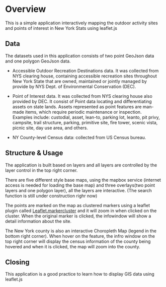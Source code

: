 # Overview
This is a simple application interactively mapping the outdoor activity sites and points of interest in New York Stats using leaflet.js


## Data
The datasets used in this application consists of two point GeoJson data and one polygon GeoJson data.

* Accessible Outdoor Recreation Destinations data. It was collected from NYS clearing house, containing accessible recreation sites throughout New York State that are owned, maintained or jointly managed by provide by NYS Dept. of Environmental Conservation (DEC).


* Point of Interest data. It was collected from NYS clearing house also provided by DEC. It consist of Point data locating and differentiating assets on state lands. Assets represented as point features are man-made items, which require periodic maintenance or inspection. Examples include: custodial, asset, lean-to, parking lot, leanto, pit privy, campsite, trail structure, parking, primitive site, fire tower, scenic vista, picnic site, day use area, and others.


* NY County-level Census data: collected from US Census bureau.



## Structure & Usage

The application is built based on layers and all layers
are controlled by the layer control in the top right corner.

There are five different style base maps, using the mapbox service (internet access is needed for loading the base map) and three overlays(two point layers and one polygon layer), all the layers are interactive. (The search function is still under construction righr now)

The points are marked on the map as clustered markers using a leaflet plugin called [Leaflet.markercluster](https://github.com/Leaflet/Leaflet.markercluster) and it will zoom in when clicked on the cluster. When the original marker is clicked, the infowindow will show a detail information about the site.

The New York county is also an interactive Choropleth Map (legend in the bottom right corner). When hover on the feature, the infro window on the top right corner will display the census information of the county being hovered and when it is clicked, the map will zoom into the county.

## Closing
This application is a good practice to learn how to display GIS data using leaflet.js

